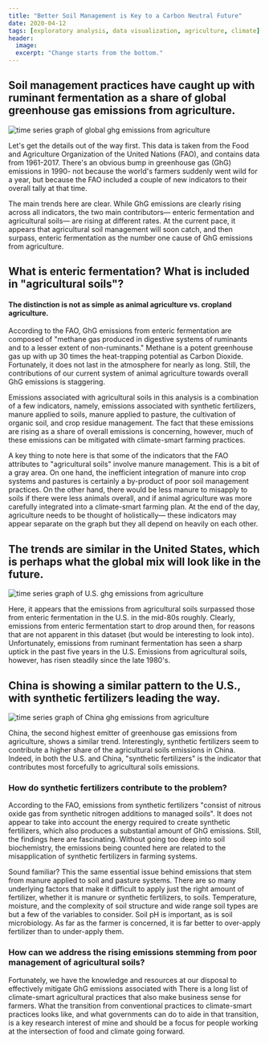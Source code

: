```yaml
---
title: "Better Soil Management is Key to a Carbon Neutral Future"
date: 2020-04-12
tags: [exploratory analysis, data visualization, agriculture, climate]
header:
  image:
  excerpt: "Change starts from the bottom."
---
```

## Soil management practices have caught up with ruminant fermentation as a share of global greenhouse gas emissions from agriculture.

<img src="{{ site.url }}{{ site.baseurl }}/images/ghgworld.png" alt="time series graph of global ghg emissions from agriculture">

Let's get the details out of the way first. This data is taken from the Food and Agriculture Organization of the United Nations (FAO), and contains data from 1961-2017. There's an obvious bump in greenhouse gas (GhG) emissions in 1990- not because the world's farmers suddenly went wild for a year, but because the FAO included a couple of new indicators to their overall tally at that time.

The main trends here are clear. While GhG emissions are clearly rising across all indicators, the two main contributors— enteric fermentation and agricultural soils— are rising at different rates. At the current pace, it appears that agricultural soil management will soon catch, and then surpass, enteric fermentation as the number one cause of GhG emissions from agriculture.

## What is enteric fermentation? What is included in "agricultural soils"?
#### The distinction is not as simple as animal agriculture vs. cropland agriculture.

According to the FAO, GhG emissions from enteric fermentation are composed of "methane gas produced in digestive systems of ruminants and to a lesser extent of non-ruminants." Methane is a potent greenhouse gas up with up 30 times the heat-trapping potential as Carbon Dioxide. Fortunately, it does not last in the atmosphere for nearly as long. Still, the contributions of our current system of animal agriculture towards overall GhG emissions is staggering.

Emissions associated with agricultural soils in this analysis is a combination of a few indicators, namely, emissions associated with synthetic fertilizers, manure applied to soils, manure applied to pasture, the cultivation of organic soil, and crop residue management. The fact that these emissions are rising as a share of overall emissions is concerning, however, much of these emissions can be mitigated with climate-smart farming practices.

A key thing to note here is that some of the indicators that the FAO attributes to "agricultural soils" involve manure management. This is a bit of a gray area. On one hand, the inefficient integration of manure into crop systems and pastures is certainly a by-product of poor soil management practices. On the other hand, there would be less manure to misapply to soils if there were less animals overall, and if animal agriculture was more carefully integrated into a climate-smart farming plan. At the end of the day, agriculture needs to be thought of holistically— these indicators may appear separate on the graph but they all depend on heavily on each other.

## The trends are similar in the United States, which is perhaps what the global mix will look like in the future.

<img src="{{ site.url }}{{ site.baseurl }}/images/ghgus.png" alt="time series graph of U.S. ghg emissions from agriculture">

Here, it appears that the emissions from agricultural soils surpassed those from enteric fermentation in the U.S. in the mid-80s roughly. Clearly, emissions from enteric fermentation start to drop around then, for reasons that are not apparent in this dataset (but would be interesting to look into). Unfortunately, emissions from ruminant fermentation has seen a sharp uptick in the past five years in the U.S. Emissions from agricultural soils, however, has risen steadily since the late 1980's.

## China is showing a similar pattern to the U.S., with synthetic fertilizers leading the way.

<img src="{{ site.url }}{{ site.baseurl }}/images/ghgchina.png" alt="time series graph of China ghg emissions from agriculture">

China, the second highest emitter of greenhouse gas emissions from agriculture, shows a similar trend. Interestingly, synthetic fertilizers seem to contribute a higher share of the agricultural soils emissions in China. Indeed, in both the U.S. and China, "synthetic fertilizers" is the indicator that contributes most forcefully to agricultural soils emissions.

### How do synthetic fertilizers contribute to the problem?

According to the FAO, emissions from synthetic fertilizers "consist of nitrous oxide gas from synthetic nitrogen additions to managed soils". It does not appear to take into account the energy required to create synthetic fertilizers, which also produces a substantial amount of GhG emissions. Still, the findings here are fascinating. Without going too deep into soil biochemistry, the emissions being counted here are related to the misapplication of synthetic fertilizers in farming systems.

Sound familiar? This the same essential issue behind emissions that stem from manure applied to soil and pasture systems. There are so many underlying factors that make it difficult to apply just the right amount of fertilizer, whether it is manure or synthetic fertilizers, to soils. Temperature, moisture, and the complexity of soil structure and wide range soil types are but a few of the variables to consider. Soil pH is important, as is soil microbiology. As far as the farmer is concerned, it is far better to over-apply fertilizer than to under-apply them.

### How can we address the rising emissions stemming from poor management of agricultural soils?

Fortunately, we have the knowledge and resources at our disposal to effectively mitigate GhG emissions associated with  There is a long list of climate-smart agricultural practices that also make business sense for farmers. What the transition from conventional practices to climate-smart practices looks like, and what governments can do to aide in that transition, is a key research interest of mine and should be a focus for people working at the intersection of food and climate going forward.

